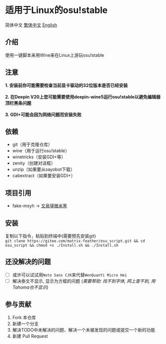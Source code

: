 # 适用于Linux的osu!stable
简体中文 [繁体中文](/Chinese_Traditional.md) [English](/English.md)

## 介绍
使用一键脚本来用Wine来在Linux上游玩osu!stable

## 注意
**1. 安装前你可能需要检查当前显卡驱动的32位版本是否已经安装<br><br>2. 在Deepin V20上您可能需要使用deepin-wine5运行osu!stable以避免编辑器顶栏黑条问题<br><br>3. GDI+可能会因为网络问题而安装失败**


## 依赖
* git（用于克隆仓库）
* wine（用于运行osu!stable）
* winetricks（安装GDI+等）
* zenity（创建对话框）
* unzip（如果要从sayobot下载）
* cabextract（如果要安装GDI+）

## 项目引用
* fake-msyh -> [文泉驿微米黑](https://sourceforge.net/projects/wqy/)

## 安装

复制以下指令，粘贴到终端中(需要预先安装git)\
`git clone https://gitee.com/matrix-feather/osu_script.git && cd osu_script && chmod +x ./Install.sh && ./Install.sh`

## 还没解决的问题
- [ ] 或许可以试试用`Noto Sans CJK`来代替`WenQuanYi Micro Hei`
- [ ] 解决泰文不显示, 显示为方框的问题 (*需要帮助: 找不到字体, 网上查不到, 用Tahoma也不显示*)

## 参与贡献

1.  Fork 本仓库
2.  新建一个分支
3.  解决TODO中未解决的问题、解决一个未被发现的问题或提交一个新的功能
4.  新建 Pull Request

